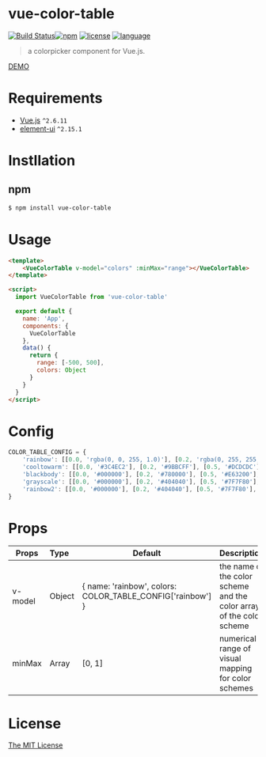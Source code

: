 # vue-color-table
[![Build Status](https://www.travis-ci.org/shuang13/vue-color-table.svg)](https://www.travis-ci.org/shuang13/vue-color-table)[![npm](https://img.shields.io/npm/v/vue-color-table.svg)](https://www.npmjs.com/package/vue-color-table) [![license](https://img.shields.io/badge/license-MIT-brightgreen.svg)](https://mit-license.org/) [![language](https://img.shields.io/badge/language-Vue2-brightgreen.svg)](https://www.npmjs.com/package/v-viewer)

> a colorpicker component for Vue.js.

[DEMO](https://shuang13.github.io/vue-color-table/demo/index.html)
# Requirements

- [Vue.js](https://github.com/vuejs/vue) `^2.6.11`
- [element-ui](https://github.com/ElemeFE/element) `^2.15.1`

# Instllation

## npm 
``` bash
$ npm install vue-color-table
```

# Usage
``` html
<template>
    <VueColorTable v-model="colors" :minMax="range"></VueColorTable>
</template>

<script>
  import VueColorTable from 'vue-color-table'

  export default {
    name: 'App',
    components: {
      VueColorTable
    },
    data() {
      return {
        range: [-500, 500],
        colors: Object
      }
    }
  }
</script>
```
# Config
``` js
COLOR_TABLE_CONFIG = {
    'rainbow': [[0.0, 'rgba(0, 0, 255, 1.0)'], [0.2, 'rgba(0, 255, 255, 1.0)'], [0.5, 'rgba(0, 255, 0, 0.5)'], [0.8, 'rgba(255, 255, 0, 1.0)'], [1.0, 'rgba(255, 0, 0, 1.0)']],
    'cooltowarm': [[0.0, '#3C4EC2'], [0.2, '#9BBCFF'], [0.5, '#DCDCDC'], [0.8, '#F6A385'], [1.0, '#B40426']],
    'blackbody': [[0.0, '#000000'], [0.2, '#780000'], [0.5, '#E63200'], [0.8, '#FFFF00'], [1.0, '#FFFFFF']],
    'grayscale': [[0.0, '#000000'], [0.2, '#404040'], [0.5, '#7F7F80'], [0.8, '#BFBFBF'], [1.0, '#FFFFFF']],
    'rainbow2': [[0.0, '#000000'], [0.2, '#404040'], [0.5, '#7F7F80'], [1, '#BFBFBF']]
}
``` 
# Props

| Props               | Type      | Default                                         | Description  |
| --------------------|:----------| ------------------------------------------------|--------------|
| v-model    |  Object     | { name: 'rainbow', colors: COLOR_TABLE_CONFIG['rainbow'] } | the name of the color scheme and the color array of the color scheme
| minMax   |  Array     | [0, 1] | numerical range of visual mapping for color schemes


# License

[The MIT License](http://opensource.org/licenses/MIT)
